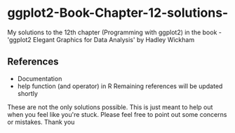 # ggplot2-Book-Chapter-12-solutions-
My solutions to the 12th chapter (Programming with ggplot2) in the book - 'ggplot2 Elegant Graphics for Data Analysis' by Hadley Wickham

## References
* Documentation
* help function (and operator) in R
Remaining references will be updated shortly

These are not the only solutions possible. This is just meant to help out when you feel like you're stuck. Please feel free to point out some concerns or mistakes. Thank you
